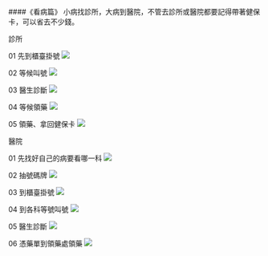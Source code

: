 <?php
$top = file_get_contents('basic.php');
echo $top;
?>

<div class="one item content" markdown="1">

####《看病篇》
小病找診所，大病到醫院，不管去診所或醫院都要記得帶著健保卡，可以省去不少錢。

診所

01
先到櫃臺掛號
![](img/ch5/10/1.png)

02
等候叫號
![](img/ch5/10/2.png)

03
醫生診斷
![](img/ch5/10/3.png)

04
等候領藥
![](img/ch5/10/4.png)

05
領藥、拿回健保卡
![](img/ch5/10/5.png)

醫院

01
先找好自己的病要看哪一科
![](img/ch5/10/6.png)

02
抽號碼牌
![](img/ch5/10/7.png)

03
到櫃臺掛號
![](img/ch5/10/8.png)

04
到各科等號叫號
![](img/ch5/10/9.png)

05
醫生診斷
![](img/ch5/10/10.png)

06
憑藥單到領藥處領藥
![](img/ch5/10/11png)




</div>
<?php
$end = file_get_contents('end.php');
echo $end;
?>
